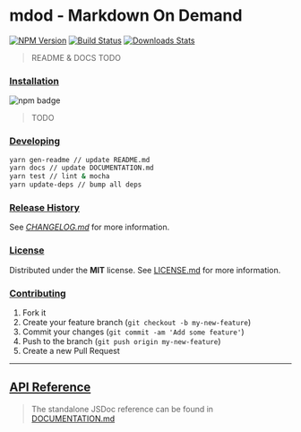 # mdod - Markdown On Demand

[![NPM Version][npm-image]][npm-url]
[![Build Status][travis-image]][travis-url]
[![Downloads Stats][npm-downloads]][npm-url]

> README & DOCS TODO

### [Installation](#installation)
![npm badge](https://nodei.co/npm/mdod.png?downloads=true&downloadRank=true&stars=true)

> TODO

### [Developing](#developing)

```bash
yarn gen-readme // update README.md
yarn docs // update DOCUMENTATION.md
yarn test // lint & mocha
yarn update-deps // bump all deps
```

### [Release History](#release_history)

See *[CHANGELOG.md](CHANGELOG.md)* for more information.

### [License](#license)

Distributed under the **MIT** license. See [LICENSE.md](LICENSE.md) for more information.

### [Contributing](#contributing)

1. Fork it
2. Create your feature branch (`git checkout -b my-new-feature`)
3. Commit your changes (`git commit -am 'Add some feature'`)
4. Push to the branch (`git push origin my-new-feature`)
5. Create a new Pull Request

---

## [API Reference](#api_reference)

> The standalone JSDoc reference can be found in [DOCUMENTATION.md](DOCUMENTATION.md)



<!-- Markdown link & img dfn's -->
[npm-image]: https://img.shields.io/npm/v/mdod.svg?style=flat-square
[npm-url]: https://npmjs.org/package/mdod
[npm-downloads]: https://img.shields.io/npm/dm/mdod.svg?style=flat-square
[travis-image]: https://img.shields.io/travis/f3rno/mdod/master.svg?style=flat-square
[travis-url]: https://travis-ci.org/f3rno/mdod
